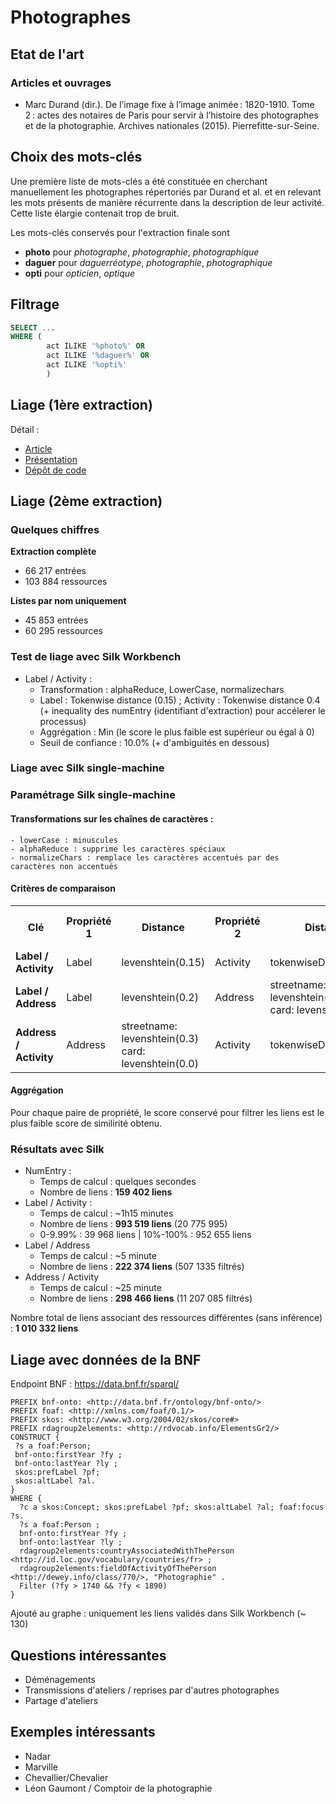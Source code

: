# Photographes

## Etat de l'art
### Articles et ouvrages
* Marc Durand (dir.). De l’image fixe à l’image animée :  1820-1910. Tome 2 : actes des notaires de Paris pour servir à l’histoire des photographes et de la photographie. Archives nationales (2015). Pierrefitte-sur-Seine.

## Choix des mots-clés
Une première liste de mots-clés a été constituée en cherchant manuellement les photographes répertoriés par Durand et al. et en relevant les mots présents de manière récurrente dans la description de leur activité. Cette liste élargie contenait trop de bruit.

Les mots-clés conservés pour l'extraction finale sont
- <b>photo</b> pour <i>photographe</i>, <i>photographie</i>, <i>photographique</i>
- <b>daguer</b> pour <i>daguerréotype</i>, <i>photographie</i>, <i>photographique</i>
- <b>opti</b> pour <i>opticien</i>, <i>optique</i>

## Filtrage
```sql
SELECT ...
WHERE (
		act ILIKE '%photo%' OR
		act ILIKE '%daguer%' OR
		act ILIKE '%opti%'
		)
```

## Liage (1ère extraction)

Détail : 
- [Article](https://hal.science/hal-04121643/)
- [Présentation](https://docs.google.com/presentation/d/1rwIu4ilWswUI7ltXQRd4-AUwcRffb8CQJ54chePoRQc/edit?usp=sharing)
- [Dépôt de code](https://github.com/soduco/ic_2023_photographes_parisiens/tree/main/doc)

## Liage (2ème extraction)

### Quelques chiffres
<b>Extraction complète</b>
- 66 217 entrées
- 103 884 ressources

<b>Listes par nom uniquement</b>
- 45 853 entrées
- 60 295 ressources

### Test de liage avec Silk Workbench
- Label / Activity : 
    - Transformation : alphaReduce, LowerCase, normalizechars
	- Label : Tokenwise distance (0.15) ; Activity : Tokenwise distance 0.4 (+ inequality des numEntry (identifiant d'extraction) pour accélerer le processus)
	- Aggrégation : Min (le score le plus faible est supérieur ou égal à 0)
	- Seuil de confiance : 10.0% (+ d'ambiguités en dessous)

### Liage avec Silk single-machine


### Paramétrage Silk single-machine
#### Transformations sur les chaînes de caractères : 
    - lowerCase : minuscules
    - alphaReduce : supprime les caractères spéciaux
    - normalizeChars : remplace les caractères accentués par des caractères non accentués

#### Critères de comparaison
<table>
  <tr>
    <th>Clé</th>
    <th>Propriété 1</th>
    <th>Distance</th>
    <th>Propriété 2</th>
    <th>Distance</th>
    <th>Seuil de confiance global</th>
  </tr>
  <tr>
    <td><b>Label / Activity<b></td>
    <td>Label</td>
    <td>levenshtein(0.15)</td>
    <td>Activity</td>
    <td>tokenwiseDistance(0.4)</td>
    <td>10%</td>
  </tr>
  <tr>
    <td><b>Label / Address<b></td>
    <td>Label</td>
    <td>levenshtein(0.2)</td>
    <td>Address</td>
    <td>streetname: levenshtein(0.3)<br>card: levenshtein(0.0)</td>
    <td>0%</td>
  </tr>
  <tr>
    <td><b>Address / Activity</b></td>
    <td>Address</td>
    <td>streetname: levenshtein(0.3)<br>card: levenshtein(0.0)</td>
    <td>Activity</td>
    <td>tokenwiseDistance(0.3)</td>
    <td>0%</td>
  </tr>
</table>

#### Aggrégation
Pour chaque paire de propriété, le score conservé pour filtrer les liens est le plus faible score de similirité obtenu.

### Résultats avec Silk
- NumEntry : 
    - Temps de calcul : quelques secondes
    - Nombre de liens : **159 402 liens**
- Label / Activity : 
    - Temps de calcul : ~1h15 minutes
    - Nombre de liens : **993 519 liens** (20 775 995)
	- 0-9.99% : 39 968 liens | 10%-100% : 952 655 liens
- Label / Address
    - Temps de calcul : ~5 minute
    - Nombre de liens : **222 374 liens** (507 1335 filtrés)
- Address / Activity
    - Temps de calcul : ~25 minute
    - Nombre de liens : **298 466 liens** (11 207 085 filtrés)

Nombre total de liens associant des ressources différentes (sans inférence) : **1 010 332 liens**

## Liage avec données de la BNF
Endpoint BNF : https://data.bnf.fr/sparql/
```sparql
PREFIX bnf-onto: <http://data.bnf.fr/ontology/bnf-onto/>
PREFIX foaf: <http://xmlns.com/foaf/0.1/>
PREFIX skos: <http://www.w3.org/2004/02/skos/core#>
PREFIX rdagroup2elements: <http://rdvocab.info/ElementsGr2/>
CONSTRUCT {
 ?s a foaf:Person;
 bnf-onto:firstYear ?fy ;
 bnf-onto:lastYear ?ly ; 
 skos:prefLabel ?pf;
 skos:altLabel ?al.
}
WHERE {
  ?c a skos:Concept; skos:prefLabel ?pf; skos:altLabel ?al; foaf:focus ?s.
  ?s a foaf:Person ;
  bnf-onto:firstYear ?fy ;
  bnf-onto:lastYear ?ly ;
  rdagroup2elements:countryAssociatedWithThePerson <http://id.loc.gov/vocabulary/countries/fr> ;
  rdagroup2elements:fieldOfActivityOfThePerson <http://dewey.info/class/770/>, "Photographie" .
  Filter (?fy > 1740 && ?fy < 1890)
} 
```
Ajouté au graphe : uniquement les liens validés dans Silk Workbench (~ 130)

## Questions intéressantes 
- Déménagements
- Transmissions d'ateliers / reprises par d'autres photographes
- Partage d'ateliers

## Exemples intéressants
- Nadar
- Marville
- Chevallier/Chevalier
- Léon Gaumont / Comptoir de la photographie